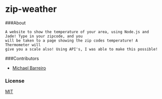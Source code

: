 zip-weather
===========
###About
```
A website to show the temperature of your area, using Node.js and Jade! Type in your zipcode, and you 
will be taken to a page showing the zip codes temperature! A Thermometer will
give you a scale also! Using API's, I was able to make this possible!
```
###Contributors
- [Michael Barreiro](https://www.linkedin.com/profile/view?id=221590218&trk=nav_responsive_tab_profile_pic)

### License
[MIT](LICENSE)
